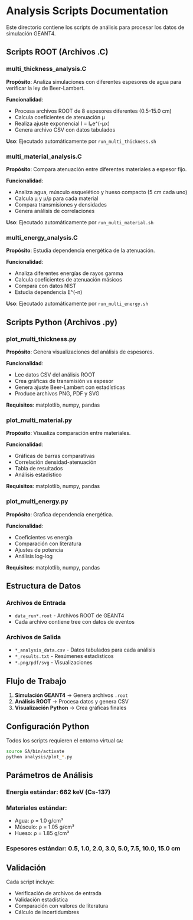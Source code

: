 # Analysis Scripts Documentation

Este directorio contiene los scripts de análisis para procesar los datos de simulación GEANT4.

## Scripts ROOT (Archivos .C)

### multi_thickness_analysis.C
**Propósito**: Analiza simulaciones con diferentes espesores de agua para verificar la ley de Beer-Lambert.

**Funcionalidad**:
- Procesa archivos ROOT de 8 espesores diferentes (0.5-15.0 cm)
- Calcula coeficientes de atenuación μ
- Realiza ajuste exponencial I = I₀e^(-μx)
- Genera archivo CSV con datos tabulados

**Uso**: Ejecutado automáticamente por `run_multi_thickness.sh`

### multi_material_analysis.C
**Propósito**: Compara atenuación entre diferentes materiales a espesor fijo.

**Funcionalidad**:
- Analiza agua, músculo esquelético y hueso compacto (5 cm cada uno)
- Calcula μ y μ/ρ para cada material
- Compara transmisiones y densidades
- Genera análisis de correlaciones

**Uso**: Ejecutado automáticamente por `run_multi_material.sh`

### multi_energy_analysis.C
**Propósito**: Estudia dependencia energética de la atenuación.

**Funcionalidad**:
- Analiza diferentes energías de rayos gamma
- Calcula coeficientes de atenuación másicos
- Compara con datos NIST
- Estudia dependencia E^(-n)

**Uso**: Ejecutado automáticamente por `run_multi_energy.sh`

## Scripts Python (Archivos .py)

### plot_multi_thickness.py
**Propósito**: Genera visualizaciones del análisis de espesores.

**Funcionalidad**:
- Lee datos CSV del análisis ROOT
- Crea gráficas de transmisión vs espesor
- Genera ajuste Beer-Lambert con estadísticas
- Produce archivos PNG, PDF y SVG

**Requisitos**: matplotlib, numpy, pandas

### plot_multi_material.py
**Propósito**: Visualiza comparación entre materiales.

**Funcionalidad**:
- Gráficas de barras comparativas
- Correlación densidad-atenuación
- Tabla de resultados
- Análisis estadístico

**Requisitos**: matplotlib, numpy, pandas

### plot_multi_energy.py
**Propósito**: Grafica dependencia energética.

**Funcionalidad**:
- Coeficientes vs energía
- Comparación con literatura
- Ajustes de potencia
- Análisis log-log

**Requisitos**: matplotlib, numpy, pandas

## Estructura de Datos

### Archivos de Entrada
- `data_run*.root` - Archivos ROOT de GEANT4
- Cada archivo contiene tree con datos de eventos

### Archivos de Salida
- `*_analysis_data.csv` - Datos tabulados para cada análisis
- `*_results.txt` - Resúmenes estadísticos
- `*.png/pdf/svg` - Visualizaciones

## Flujo de Trabajo

1. **Simulación GEANT4** → Genera archivos `.root`
2. **Análisis ROOT** → Procesa datos y genera CSV
3. **Visualización Python** → Crea gráficas finales

## Configuración Python

Todos los scripts requieren el entorno virtual `GA`:

```bash
source GA/bin/activate
python analysis/plot_*.py
```

## Parámetros de Análisis

### Energía estándar: 662 keV (Cs-137)
### Materiales estándar:
- Agua: ρ = 1.0 g/cm³
- Músculo: ρ = 1.05 g/cm³  
- Hueso: ρ = 1.85 g/cm³

### Espesores estándar: 0.5, 1.0, 2.0, 3.0, 5.0, 7.5, 10.0, 15.0 cm

## Validación

Cada script incluye:
- Verificación de archivos de entrada
- Validación estadística
- Comparación con valores de literatura
- Cálculo de incertidumbres